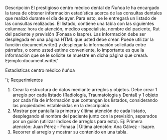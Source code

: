 
Descripción
El prestigioso centro médico dental de Ñuñoa le ha encargado la tarea de obtener información estadística acerca de las consultas dentales que realizó durante el día de ayer. Para esto, se le entregará un listado de las consultas realizadas. El listado, contiene una tabla con las siguientes columnas: hora de atención, médico especialista, nombre del paciente, Rut del paciente y previsión (Fonasa o Isapre).
Las información debe ser desplegada en una página HTML que usted debe crear. Puede utilizar la función ​document​.write() ​y desplegar la información solicitada entre párrafos, o como usted estime conveniente, lo importante es que la información que se le solicite se muestre en dicha página que creará.
Ejemplo:
​document​.write(​'<p>Estadisticas centro médico ñuñoa</p>'​);
Requerimientos
1. Crear la estructura de datos mediante arreglos y objetos. Debe crear 1 arreglo por cada listado (Radiología, Traumatología y Dental) y 1 objeto por cada fila de información que contengan los listados, considerando las propiedades establecidas en la descripción.
2. Mostrar por pantalla la primera y última atención de cada listado, desplegando el nombre del paciente junto con la previsión, separados por un guión (utilizar índices de arreglos para esto).
Ej: Primera atención: Juan Pérez - Fonasa | Última atención: Ana Gálvez - Isapre.
3. Recorrer el arreglo y mostrar su contenido en una tabla.